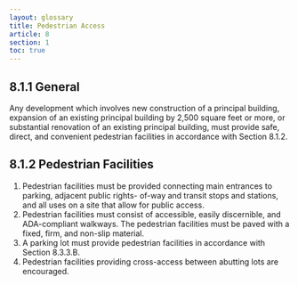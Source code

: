 ```yaml
---
layout: glossary
title: Pedestrian Access
article: 8
section: 1
toc: true
---
```


## 8.1.1 General

Any development which involves new construction of a principal building, expansion of an existing principal building by 2,500 square feet or more, or
substantial renovation of an existing principal building, must provide safe, direct, and convenient pedestrian facilities in accordance with Section 8.1.2.

## 8.1.2 Pedestrian Facilities

1. Pedestrian facilities must be provided connecting main entrances to parking, adjacent public rights- of-way and transit stops and stations, and all uses on a site that allow for public access.
2. Pedestrian facilities must consist of accessible, easily discernible, and ADA-compliant walkways. The pedestrian facilities must be paved with a fixed, firm, and non-slip material.
3. A parking lot must provide pedestrian facilities in accordance with Section 8.3.3.B.
4. Pedestrian facilities providing cross-access between abutting lots are encouraged.
